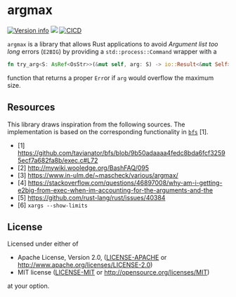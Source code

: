 # argmax

<a href="https://crates.io/crates/argmax"><img src="https://img.shields.io/crates/v/argmax.svg?colorB=319e8c" alt="Version info"></a> <a href="https://docs.rs/argmax"><img src="https://docs.rs/argmax/badge.svg"></a> [![CICD](https://github.com/sharkdp/argmax/actions/workflows/CICD.yml/badge.svg)](https://github.com/sharkdp/argmax/actions/workflows/CICD.yml)

`argmax` is a library that allows Rust applications to avoid *Argument list too long* errors (`E2BIG`) by providing a `std::process::Command` wrapper with a
``` rust
fn try_arg<S: AsRef<OsStr>>(&mut self, arg: S) -> io::Result<&mut Self>
```
function that returns a proper `Err`or if `arg` would overflow the maximum size.

## Resources

This library draws inspiration from the following sources. The implementation is based on
the corresponding functionality in [`bfs`](https://github.com/tavianator/bfs) [1].

- [1] https://github.com/tavianator/bfs/blob/9b50adaaaa4fedc8bda6fcf32595ecf7a682fa8b/exec.c#L72
- [2] http://mywiki.wooledge.org/BashFAQ/095
- [3] https://www.in-ulm.de/~mascheck/various/argmax/
- [4] https://stackoverflow.com/questions/46897008/why-am-i-getting-e2big-from-exec-when-im-accounting-for-the-arguments-and-the
- [5] https://github.com/rust-lang/rust/issues/40384
- [6] `xargs --show-limits`

## License

Licensed under either of

 * Apache License, Version 2.0, ([LICENSE-APACHE](LICENSE-APACHE) or http://www.apache.org/licenses/LICENSE-2.0)
 * MIT license ([LICENSE-MIT](LICENSE-MIT) or http://opensource.org/licenses/MIT)

at your option.
